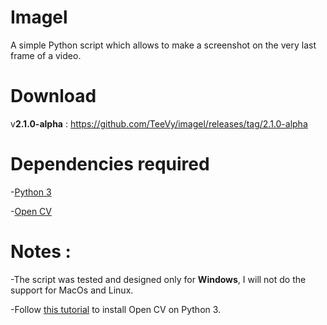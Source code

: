 # Imagel
A simple Python script which allows to make a screenshot on the very last frame of a video.

# Download
v**2.1.0-alpha** : https://github.com/TeeVy/imagel/releases/tag/2.1.0-alpha

# Dependencies required
-[Python 3](https://www.python.org/)

-[Open CV](https://github.com/opencv/opencv)

# Notes :

-The script was tested and designed only for **Windows**, I will not do the support for MacOs and Linux.

-Follow [this tutorial](https://www.solarianprogrammer.com/2016/09/17/install-opencv-3-with-python-3-on-windows/) to install Open CV on Python 3.
